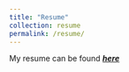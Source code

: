 ```yaml
---
title: "Resume"
collection: resume
permalink: /resume/
---
```


My resume can be found [***here***](https://jerodriguezs.github.io/files/resume_julio_rodriguez.pdf)
